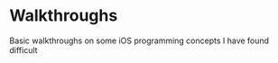 Walkthroughs
============

Basic walkthroughs on some iOS programming concepts I have found difficult
